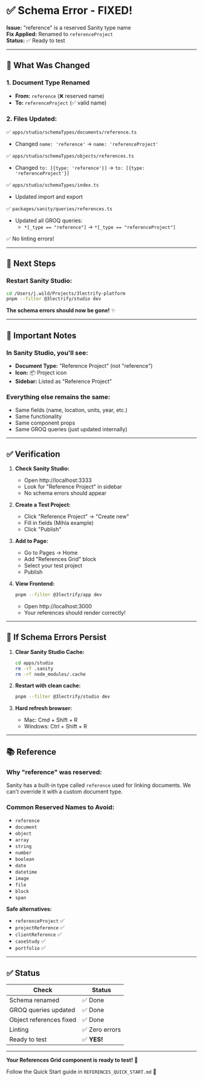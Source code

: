 # ✅ Schema Error - FIXED!

**Issue:** "reference" is a reserved Sanity type name  
**Fix Applied:** Renamed to `referenceProject`  
**Status:** ✅ Ready to test

---

## 🔧 What Was Changed

### **1. Document Type Renamed**
- **From:** `reference` (❌ reserved name)
- **To:** `referenceProject` (✅ valid name)

### **2. Files Updated:**

✅ `apps/studio/schemaTypes/documents/reference.ts`
- Changed `name: 'reference'` → `name: 'referenceProject'`

✅ `apps/studio/schemaTypes/objects/references.ts`
- Changed `to: [{type: 'reference'}]` → `to: [{type: 'referenceProject'}]`

✅ `apps/studio/schemaTypes/index.ts`
- Updated import and export

✅ `packages/sanity/queries/references.ts`
- Updated all GROQ queries:
  - `*[_type == "reference"]` → `*[_type == "referenceProject"]`

✅ No linting errors!

---

## 🚀 Next Steps

### **Restart Sanity Studio:**

```bash
cd /Users/j.wild/Projects/3lectrify-platform
pnpm --filter @3lectrify/studio dev
```

**The schema errors should now be gone!** ✨

---

## 📝 Important Notes

### **In Sanity Studio, you'll see:**
- **Document Type:** "Reference Project" (not "reference")
- **Icon:** 📦 Project icon
- **Sidebar:** Listed as "Reference Project"

### **Everything else remains the same:**
- Same fields (name, location, units, year, etc.)
- Same functionality
- Same component props
- Same GROQ queries (just updated internally)

---

## ✅ Verification

1. **Check Sanity Studio:**
   - Open http://localhost:3333
   - Look for "Reference Project" in sidebar
   - No schema errors should appear

2. **Create a Test Project:**
   - Click "Reference Project" → "Create new"
   - Fill in fields (Mihla example)
   - Click "Publish"

3. **Add to Page:**
   - Go to Pages → Home
   - Add "References Grid" block
   - Select your test project
   - Publish

4. **View Frontend:**
   ```bash
   pnpm --filter @3lectrify/app dev
   ```
   - Open http://localhost:3000
   - Your references should render correctly!

---

## 🐛 If Schema Errors Persist

1. **Clear Sanity Studio Cache:**
   ```bash
   cd apps/studio
   rm -rf .sanity
   rm -rf node_modules/.cache
   ```

2. **Restart with clean cache:**
   ```bash
   pnpm --filter @3lectrify/studio dev
   ```

3. **Hard refresh browser:**
   - Mac: Cmd + Shift + R
   - Windows: Ctrl + Shift + R

---

## 📚 Reference

### **Why "reference" was reserved:**
Sanity has a built-in type called `reference` used for linking documents. We can't override it with a custom document type.

### **Common Reserved Names to Avoid:**
- `reference`
- `document`
- `object`
- `array`
- `string`
- `number`
- `boolean`
- `date`
- `datetime`
- `image`
- `file`
- `block`
- `span`

**Safe alternatives:**
- `referenceProject` ✅
- `projectReference` ✅
- `clientReference` ✅
- `caseStudy` ✅
- `portfolio` ✅

---

## ✅ Status

| Check | Status |
|-------|--------|
| Schema renamed | ✅ Done |
| GROQ queries updated | ✅ Done |
| Object references fixed | ✅ Done |
| Linting | ✅ Zero errors |
| Ready to test | ✅ **YES!** |

---

**Your References Grid component is ready to test!** 🎉

Follow the Quick Start guide in `REFERENCES_QUICK_START.md` 🚀



